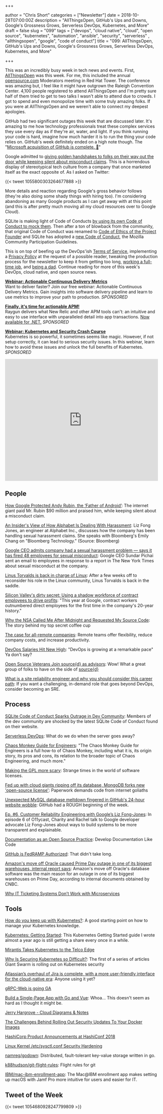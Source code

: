 +++

author = "Chris Short"
categories = ["Newsletter"]
date = 2018-10-28T07:00:00Z
description = "AllThingsOpen, GitHub's Ups and Downs, Google's Grossness Grows, Serverless DevOps, Kubernetes, and More"
draft = false
slug = "099"
tags = ["devops", "cloud native", "cloud", "open source", "kubernetes", "automation", "ansible", "security", "serverless" , "allthingsopen", "google", "code of conduct"]
title = "099: AllThingsOpen, GitHub's Ups and Downs, Google's Grossness Grows, Serverless DevOps, Kubernetes, and More"

+++

This was an incredibly busy week in tech news and events. First, [AllThingsOpen](https://allthingsopen.org/) was this week. For me, this included the annual [opensource.com](https://opensource.com/) Moderators meeting in Red Hat Tower. The conference was amazing but, I feel like it might have outgrown the Raleigh Convention Center. 4,100 people registered to attend AllThingsOpen and I'm pretty sure half of them tried to get to two talks I wasn't able to attend due to crowds. I got to spend and even monopolize time with some truly amazing folks. If you were at AllThingsOpen and we weren't able to connect my deepest apologies.

GitHub had two significant outages this week that are discussed later. It's amazing to me how technology professionals treat these complex services they use every day as if they're air, water, and light. If you think running your code is hard, imagine how much harder it is to run the thing your code relies on. GitHub's week definitely ended on a high note though. The "[Microsoft acquisition of GitHub is complete. 🎉](https://blog.github.com/2018-10-26-github-and-microsoft/)"

Google admitted to [giving golden handshakes to folks on their way out the door while keeping silent about misconduct claims](https://www.nytimes.com/2018/10/25/technology/google-sexual-harassment-andy-rubin.html). This is a horrendous display of stereotypical tech culture from a company that once marketed itself as the exact opposite of. As I asked on Twitter:

{{< tweet 1055800303264677888 >}}

More details and reaction regarding Google's gross behavior follows (they're also doing some shady things with hiring too). I'm considering abandoning as many Google products as I can get away with at this point (and this is after pretty much moving all my cloud resources over to Google Cloud).

SQLite is making light of Code of Conducts [by using its own Code of Conduct to mock them](https://www.theregister.co.uk/2018/10/22/sqlite_code_of_conduct/). Then after a ton of blowback from the community, that original Code of Conduct was renamed to [Code of Ethics of the Project Founder](https://sqlite.org/codeofethics.html) and SQLite has adopted a [new Code of Conduct](https://sqlite.org/codeofconduct.html), the Mozilla Community Participation Guidelines.

This is on top of beefing up the DevOps'ish [Terms of Service](/terms/), implementing a [Privacy Policy](/privacy/) at the request of a possible reader, tweaking the production process for the newsletter to keep it from getting too long, [working a full-time job](https://www.ansible.com/blog/author/chris-short), and [being a dad](http://bit.ly/2qd1jPJ). Continue reading for more of this week's DevOps, cloud native, and open source news.

[**Webinar: Actionable Continuous Delivery Metrics**](https://info.thoughtworks.com/Actionable_CD_Metrics.html)  
Want to deliver faster? Join our free webinar: Actionable Continuous Delivery Metrics. Gain insights into software delivery pipeline and learn to use metrics to improve your path to production. *SPONSORED*

[**Finally, it's time for actionable APM!**](https://raygun.com/)  
Raygun delivers what New Relic and other APM tools can't: an intuitive and easy to use interface with unparalleled detail into app transactions. [Now available for .NET.](https://raygun.com/) *SPONSORED*

[**Webinar: Kubernetes and Security Crash Course**](https://info.signalsciences.com/crash-course-kubernetes-security?utm_medium=newsletter&utm_source=devopsish)  
Kubernetes is so powerful, it sometimes seems like magic. However, if not setup correctly, it can lead to serious security issues. In this webinar, learn how to avoid these issues and unlock the full benefits of Kubernetes. *SPONSORED*

<iframe src="https://upscri.be/681a2d?as_embed" height="400" frameborder="0" style="width:100%;max-width:800px;margin:0 auto;"></iframe>

## People

[How Google Protected Andy Rubin, the ‘Father of Android’](https://www.nytimes.com/2018/10/25/technology/google-sexual-harassment-andy-rubin.html): The internet giant paid Mr. Rubin $90 million and praised him, while keeping silent about a misconduct claim.

[An Insider's View of How Alphabet Is Dealing With Harassment](https://www.bloomberg.com/news/videos/2018-10-25/an-insider-s-view-of-how-alphabet-is-dealing-with-harassment-video): Liz Fong Jones, an engineer at Alphabet Inc., discusses how the company has been handling sexual harassment claims. She speaks with Bloomberg's Emily Chang on "Bloomberg Technology." (Source: Bloomberg)

[Google CEO admits company had a sexual harassment problem — says it has fired 48 employees for sexual misconduct](https://www.cnbc.com/2018/10/25/google-ceo-memo-says-48-fired-for-sexual-misconduct.html): Google CEO Sundar Pichai sent an email to employees in response to a report in The New York Times about sexual misconduct at the company.

[Linus Torvalds is back in charge of Linux](https://www.zdnet.com/article/linus-torvalds-is-back-in-charge-of-linux/): After a few weeks off to reconsider his role in the Linux community, Linus Torvalds is back in the saddle.

[Silicon Valley's dirty secret: Using a shadow workforce of contract employees to drive profits](https://www.cnbc.com/2018/10/22/silicon-valley-using-contract-employees-to-drive-profits.html): "This year at Google, contract workers outnumbered direct employees for the first time in the company's 20-year history."

[Why the NSA Called Me After Midnight and Requested My Source Code](https://medium.com/datadriveninvestor/why-the-nsa-called-me-after-midnight-and-requested-my-source-code-f7076c59ab3d): The story behind my top secret coffee cup

[The case for all-remote companies](https://about.gitlab.com/2018/10/18/the-case-for-all-remote-companies/): Remote teams offer flexibility, reduce company costs, and increase productivity.

[DevOps Salaries Hit New High](https://www.technative.io/devops-salaries-hit-new-high/): "DevOps is growing at a remarkable pace" Ya don't say?

[Open Source Veterans Join source{d} as advisors](https://medium.com/sourcedtech/open-source-veterans-join-source-d-as-advisors-2b48717b1748): Wow! What a great group of folks to have on the side of [source{d}](https://sourced.tech/)

[What is a site reliability engineer and why you should consider this career path](https://opensource.com/article/18/10/what-site-reliability-engineer): If you want a challenging, in-demand role that goes beyond DevOps, consider becoming an SRE.

<p><script async src="//pagead2.googlesyndication.com/pagead/js/adsbygoogle.js"></script>
<ins class="adsbygoogle"
     style="display:block; text-align:center;"
     data-ad-layout="in-article"
     data-ad-format="fluid"
     data-ad-client="ca-pub-8972983586873269"
     data-ad-slot="9019534115"></ins>
<script>
     (adsbygoogle = window.adsbygoogle || []).push({});
</script></p>

## Process

[SQLite Code of Conduct Sparks Outrage in Dev Community](https://dzone.com/articles/sqlite-code-of-conduct-sparks-outrage-in-the-dev-c): Members of the dev community are shocked by the latest SQLite Code of Conduct found on their website.

[Serverless DevOps](https://www.serverlessops.io/download-the-serverless-devops-ebook): What do we do when the server goes away?

[Chaos Monkey Guide for Engineers](https://www.gremlin.com/chaos-monkey/): "The Chaos Monkey Guide for Engineers is a full how-to of Chaos Monkey, including what it is, its origin story, its pros and cons, its relation to the broader topic of Chaos Engineering, and much more."

[Making the GPL more scary](https://lwn.net/SubscriberLink/768670/21b0a9ecf1337105/): Strange times in the world of software licenses.

[Fed up with cloud giants ripping off its database, MongoDB forks new 'open-source license'](https://www.theregister.co.uk/2018/10/16/mongodb_licensning_change/): Paperwork demands code from internet goliaths

[Unexpected MySQL database meltdown fingered in GitHub's 24-hour website wobble](https://www.theregister.co.uk/2018/10/23/github_outage_ends/): GitHub had a ROUGH beginning of the week.

[Ep. #6, Customer Reliability Engineering with Google’s Liz Fong-Jones](https://www.heavybit.com/library/podcasts/o11ycast/ep-6-customer-reliability-engineering-with-googles-liz-fong-jones/): In episode 6 of O11ycast, Charity and Rachel talk to Google developer advocate Liz Fong-Jones about ways to build systems to be more transparent and explainable.

[Documentation as an Open Source Practice](https://blog.digitalocean.com/documentation-as-an-open-source-practice/): Develop Documentation Like Code

[GitHub is FedRAMP Authorized](https://blog.github.com/2018-10-24-github-is-fedramp-authorized/): That didn't take long.

[Amazon's move off Oracle caused Prime Day outage in one of its biggest warehouses, internal report says](https://www.cnbc.com/2018/10/23/amazon-move-off-oracle-caused-prime-day-outage-in-warehouse.html): Amazon's move off Oracle's database software was the main reason for an outage in one of its biggest warehouses on Prime Day, according to internal documents obtained by CNBC.

[Why IT Ticketing Systems Don’t Work with Microservices](https://blog.getambassador.io/why-it-ticketing-systems-dont-work-with-microservices-18e2be509bf6)

<p><script async src="//pagead2.googlesyndication.com/pagead/js/adsbygoogle.js"></script>
<ins class="adsbygoogle"
     style="display:block; text-align:center;"
     data-ad-layout="in-article"
     data-ad-format="fluid"
     data-ad-client="ca-pub-8972983586873269"
     data-ad-slot="9019534115"></ins>
<script>
     (adsbygoogle = window.adsbygoogle || []).push({});
</script></p>

## Tools

[How do you keep up with Kubernetes?](https://dev.to/petermbenjamin/how-do-you-keep-up-with-kubernetes-2209): A good starting point on how to manage your Kubernetes knowledge.

[Kubernetes: Getting Started](https://cshort.co/start-k8s): This Kubernetes Getting Started guide I wrote almost a year ago is still getting a share every once in a while.

[Mirantis Takes Kubernetes to the Telco Edge](https://www.lightreading.com/the-edge/mirantis-takes-kubernetes-to-the-telco-edge/d/d-id/747077)

[Why Is Securing Kubernetes so Difficult?](https://blog.giantswarm.io/why-is-securing-kubernetes-so-difficult/): The first of a series of articles Giant Swarm is rolling out on Kubernetes security

[Atlassian’s overhaul of Jira is complete, with a more user-friendly interface for the cloud-native era](https://www.geekwire.com/2018/atlassians-overhaul-jira-complete-user-friendly-interface-cloud-native-era/): Anyone using it yet?

[gRPC-Web is going GA](https://www.cncf.io/blog/2018/10/24/grpc-web-is-going-ga/)

[Build a Single-Page App with Go and Vue](https://developer.okta.com/blog/2018/10/23/build-a-single-page-app-with-go-and-vue): Whoa... This doesn't seem as hard as I thought it might be.

[Jerry Hargrove - Cloud Diagrams & Notes](https://www.awsgeek.com/)

[The Challenges Behind Rolling Out Security Updates To Your Docker Images](https://eng.lyft.com/the-challenges-behind-rolling-out-security-updates-to-your-docker-images-86106de47ece)

[HashiCorp Product Announcements at HashiConf 2018](https://www.hashicorp.com/blog/hashicorp-product-announcements-at-hashiconf-2018)

[Linux Kernel /etc/sysctl.conf Security Hardening](https://www.cyberciti.biz/faq/linux-kernel-etcsysctl-conf-security-hardening/)

[namreg/godown](https://github.com/namreg/godown): Distributed, fault-tolerant key-value storage written in go.

[k88hudson/git-flight-rules](https://github.com/k88hudson/git-flight-rules): Flight rules for git

[IBM/mac-ibm-enrollment-app](https://github.com/IBM/mac-ibm-enrollment-app): The Mac@IBM enrollment app makes setting up macOS with Jamf Pro more intuitive for users and easier for IT.


<p><script async src="//pagead2.googlesyndication.com/pagead/js/adsbygoogle.js"></script>
<ins class="adsbygoogle"
     style="display:block; text-align:center;"
     data-ad-layout="in-article"
     data-ad-format="fluid"
     data-ad-client="ca-pub-8972983586873269"
     data-ad-slot="9019534115"></ins>
<script>
     (adsbygoogle = window.adsbygoogle || []).push({});
</script></p>

## Tweet of the Week

{{< tweet 1054680928247799809 >}}
